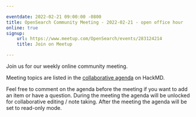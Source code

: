```yaml
---

eventdate: 2022-02-21 09:00:00 -0800
title: OpenSearch Community Meeting - 2022-02-21 - open office hour
online: true
signup:
    url: https://www.meetup.com/OpenSearch/events/283124214
    title: Join on Meetup

---
```


Join us for our weekly online community meeting.

Meeting topics are listed in the [collaborative agenda](https://hackmd.io/@HmdZWaVnQU6M8icdvC5TwQ/r1F-xXUnF) on HackMD.

Feel free to comment on the agenda before the meeting if you want to add an item or have a question.
During the meeting the agenda will be unlocked for collaborative editing / note taking. After the meeting the agenda will be set to read-only mode.
